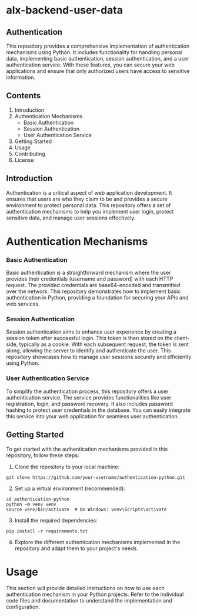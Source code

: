 # alx-backend-user-data

## Authentication  
This repository provides a comprehensive implementation of authentication mechanisms using Python. It includes functionality for handling personal data, implementing basic authentication, session authentication, and a user authentication service. With these features, you can secure your web applications and ensure that only authorized users have access to sensitive information.

## Contents  
1. Introduction  
2. Authentication Mechanisms  
   * Basic Authentication  
   * Session Authentication  
   * User Authentication Service  
3. Getting Started  
4. Usage  
5. Contributing  
6. License  

## Introduction  
Authentication is a critical aspect of web application development. It ensures that users are who they claim to be and provides a secure environment to protect personal data. This repository offers a set of authentication mechanisms to help you implement user login, protect sensitive data, and manage user sessions effectively.

# Authentication Mechanisms  
### Basic Authentication  
Basic authentication is a straightforward mechanism where the user provides their credentials (username and password) with each HTTP request. The provided credentials are base64-encoded and transmitted over the network. This repository demonstrates how to implement basic authentication in Python, providing a foundation for securing your APIs and web services.

### Session Authentication  
Session authentication aims to enhance user experience by creating a session token after successful login. This token is then stored on the client-side, typically as a cookie. With each subsequent request, the token is sent along, allowing the server to identify and authenticate the user. This repository showcases how to manage user sessions securely and efficiently using Python.

### User Authentication Service  
To simplify the authentication process, this repository offers a user authentication service. The service provides functionalities like user registration, login, and password recovery. It also includes password hashing to protect user credentials in the database. You can easily integrate this service into your web application for seamless user authentication.

## Getting Started  
To get started with the authentication mechanisms provided in this repository, follow these steps:

1. Clone the repository to your local machine:

`git clone https://github.com/your-username/authentication-python.git`

2. Set up a virtual environment (recommended):

```
cd authentication-python
python -m venv venv
source venv/bin/activate  # On Windows: venv\Scripts\activate
```

3. Install the required dependencies:

`pip install -r requirements.txt`

4. Explore the different authentication mechanisms implemented in the repository and adapt them to your project's needs.

# Usage
This section will provide detailed instructions on how to use each authentication mechanism in your Python projects. Refer to the individual code files and documentation to understand the implementation and configuration.
